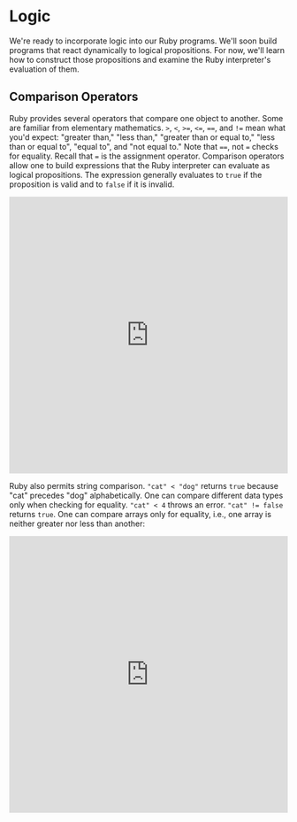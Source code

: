 # Logic

We're ready to incorporate logic into our Ruby programs. We'll soon build
programs that react dynamically to logical propositions. For now, we'll learn
how to construct those propositions and examine the Ruby interpreter's
evaluation of them.


## Comparison Operators

Ruby provides several operators that compare one object to another. Some are
familiar from elementary mathematics. `>`, `<`, `>=`, `<=`, `==`, and `!=` mean
what you'd expect: "greater than," "less than," "greater than or equal to,"
"less than or equal to", "equal to", and "not equal to." Note that `==`, not `=`
checks for equality. Recall that `=` is the assignment operator. Comparison
operators allow one to build expressions that the Ruby interpreter can evaluate
as logical propositions. The expression generally evaluates to `true` if the
proposition is valid and to `false` if it is invalid.

<iframe frameborder="0" width="100%" height="500px" src="https://repl.it/@AppAcademy/comparison-demo?lite=true"></iframe>

Ruby also permits string comparison. `"cat" < "dog"` returns `true` because
"cat" precedes "dog" alphabetically. One can compare different data types only
when checking for equality. `"cat" < 4` throws an error. `"cat" != false`
returns `true`. One can compare arrays only for equality, i.e., one array is
neither greater nor less than another:

<iframe frameborder="0" width="100%" height="500px" src="https://repl.it/@AppAcademy/string-comparison-demo?lite=true"></iframe>
